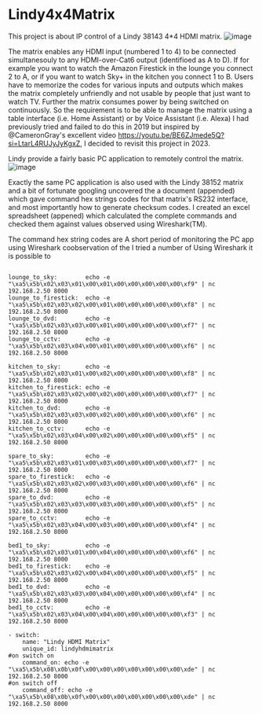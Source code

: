 # Lindy4x4Matrix
This project is about IP control of a Lindy 38143 4*4 HDMI matrix.
![image](https://github.com/PhillyGilly/Lindy4x4Matrix/assets/56273663/707fd973-bb74-47e3-8e80-2244d8dc810b)

The matrix enables any HDMI input (numbered 1 to 4) to be connected simultanesouly to any HDMI-over-Cat6 output (identifioed as A to D).
If for example you want to watch the Amazon Firestick in the lounge you connect 2 to A, or if you want to watch Sky+ in the kitchen you connect 1 to B.
Users have to memorize the codes for various inputs and outputs which makes the matrix completely unfriendly and not usable by people that just want to watch TV.
Further the matrix consumes power by being switched on continuously.
So the requirement is to be able to manage the matrix using a table interface (i.e. Home Assistant) or by Voice Assistant (i.e. Alexa)
I had previously tried and failed to do this in 2019 but inspired by @CameronGray's excellent video https://youtu.be/BE6ZJmede5Q?si=LtarL4RUJyJyKgxZ, I decided to revisit this project in 2023.

Lindy provide a fairly basic PC application to remotely control the matrix.
![image](https://github.com/PhillyGilly/Lindy4x4Matrix/assets/56273663/2fc655cf-bc2b-44de-bef6-8c0bbdb5a8a5)

Exactly the same PC application is also used with the Lindy 38152 matrix and a bit of fortunate googling uncovered the a document (appended) which gave command hex strings codes for that matrix's RS232 interface, and most importantly how to generate checksum codes.
I created an excel spreadsheet (appened) which calculated the complete commands and checked them against values observed using Wireshark(TM).

The command hex string codes are A short period of monitoring the PC app using Wireshark coobservation of the I tried a number of Using Wireshark it is possible to 


```

lounge_to_sky:        echo -e "\xa5\x5b\x02\x03\x01\x00\x01\x00\x00\x00\x00\x00\xf9" | nc 192.168.2.50 8000
lounge_to_firestick:  echo -e "\xa5\x5b\x02\x03\x02\x00\x01\x00\x00\x00\x00\x00\xf8" | nc 192.168.2.50 8000
lounge_to_dvd:        echo -e "\xa5\x5b\x02\x03\x03\x00\x01\x00\x00\x00\x00\x00\xf7" | nc 192.168.2.50 8000
lounge_to_cctv:       echo -e "\xa5\x5b\x02\x03\x04\x00\x01\x00\x00\x00\x00\x00\xf6" | nc 192.168.2.50 8000

kitchen_to_sky:       echo -e "\xa5\x5b\x02\x03\x01\x00\x02\x00\x00\x00\x00\x00\xf8" | nc 192.168.2.50 8000
kitchen_to_firestick: echo -e "\xa5\x5b\x02\x03\x02\x00\x02\x00\x00\x00\x00\x00\xf7" | nc 192.168.2.50 8000
kitchen_to_dvd:       echo -e "\xa5\x5b\x02\x03\x03\x00\x02\x00\x00\x00\x00\x00\xf6" | nc 192.168.2.50 8000
kitchen_to_cctv:      echo -e "\xa5\x5b\x02\x03\x04\x00\x02\x00\x00\x00\x00\x00\xf5" | nc 192.168.2.50 8000

spare_to_sky:         echo -e "\xa5\x5b\x02\x03\x01\x00\x03\x00\x00\x00\x00\x00\xf7" | nc 192.168.2.50 8000
spare_to_firestick:   echo -e "\xa5\x5b\x02\x03\x02\x00\x03\x00\x00\x00\x00\x00\xf6" | nc 192.168.2.50 8000
spare_to_dvd:         echo -e "\xa5\x5b\x02\x03\x03\x00\x03\x00\x00\x00\x00\x00\xf5" | nc 192.168.2.50 8000
spare_to_cctv:        echo -e "\xa5\x5b\x02\x03\x04\x00\x03\x00\x00\x00\x00\x00\xf4" | nc 192.168.2.50 8000

bed1_to_sky:          echo -e "\xa5\x5b\x02\x03\x01\x00\x04\x00\x00\x00\x00\x00\xf6" | nc 192.168.2.50 8000
bed1_to_firestick:    echo -e "\xa5\x5b\x02\x03\x02\x00\x04\x00\x00\x00\x00\x00\xf5" | nc 192.168.2.50 8000
bed1_to_dvd:          echo -e "\xa5\x5b\x02\x03\x03\x00\x04\x00\x00\x00\x00\x00\xf4" | nc 192.168.2.50 8000
bed1_to_cctv:         echo -e "\xa5\x5b\x02\x03\x04\x00\x04\x00\x00\x00\x00\x00\xf3" | nc 192.168.2.50 8000

- switch:
    name: "Lindy HDMI Matrix"
    unique_id: lindyhdmimatrix
#on switch on
    command_on: echo -e  "\xa5\x5b\x08\x0b\x0f\x00\x00\x00\x00\x00\x00\x00\xde" | nc 192.168.2.50 8000
#on switch off
    command_off: echo -e  "\xa5\x5b\x08\x0b\x0f\x00\x00\x00\x00\x00\x00\x00\xde" | nc 192.168.2.50 8000
```
